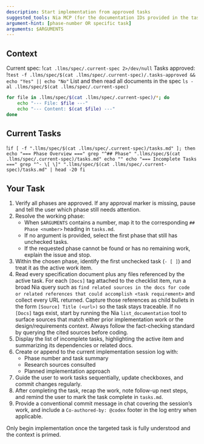 ```yaml
---
description: Start implementation from approved tasks
suggested_tools: Nia MCP (for the documentation IDs provided in the tasks!)
argument-hint: [phase-number OR specific task]
arguments: $ARGUMENTS
---
```


## Context

Current spec: !`cat .llms/spec/.current-spec 2>/dev/null`
Tasks approved: !`test -f .llms/spec/$(cat .llms/spec/.current-spec)/.tasks-approved && echo "Yes" || echo "No"`
List and then read all documents in the spec `ls -al .llms/spec/$(cat .llms/spec/.current-spec)`

```bash
for file in .llms/spec/$(cat .llms/spec/.current-spec)/*; do
    echo "--- File: $file ---"
    echo "--- Content: $(cat $file) ---"
done
```

## Current Tasks

!`if [ -f ".llms/spec/$(cat .llms/spec/.current-spec)/tasks.md" ]; then
    echo "=== Phase Overview ==="
    grep "^## Phase" ".llms/spec/$(cat .llms/spec/.current-spec)/tasks.md"
    echo ""
    echo "=== Incomplete Tasks ==="
    grep "^- \[ \]" ".llms/spec/$(cat .llms/spec/.current-spec)/tasks.md" | head -20
fi`

## Your Task

1. Verify all phases are approved. If any approval marker is missing, pause and tell the user which phase still needs attention.
2. Resolve the working phase:
   - When `$ARGUMENTS` contains a number, map it to the corresponding `## Phase <number>` heading in `tasks.md`.
   - If no argument is provided, select the first phase that still has unchecked tasks.
   - If the requested phase cannot be found or has no remaining work, explain the issue and stop.
3. Within the chosen phase, identify the first unchecked task (`- [ ]`) and treat it as the active work item.
4. Read every specification document plus any files referenced by the active task. For each `[Docs]` tag attached to the checklist item, run a broad Nia query such as `find related sources in the docs for code or related references that could accomplish <task requirement>` and collect every URL returned. Capture those references as child bullets in the form `[Source] Title (<url>)` so the task stays traceable. If no `[Docs]` tags exist, start by running the Nia `list_documentation` tool to surface sources that match either prior implementation work or the design/requirements context. Always follow the fact-checking standard by querying the cited sources before coding.
5. Display the list of incomplete tasks, highlighting the active item and summarizing its dependencies or related docs.
6. Create or append to the current implementation session log with:
   - Phase number and task summary
   - Research sources consulted
   - Planned implementation approach
7. Guide the user to work tasks sequentially, update checkboxes, and commit changes regularly.
8. After completing the task, recap the work, note follow-up next steps, and remind the user to mark the task complete in `tasks.md`.
9. Provide a conventional commit message in chat covering the session’s work, and include a `Co-authored-by: @codex` footer in the log entry when applicable.

Only begin implementation once the targeted task is fully understood and the context is primed.
